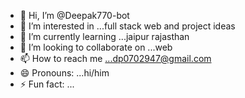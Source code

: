 - 👋 Hi, I’m @Deepak770-bot
- 👀 I’m interested in ...full stack web and project ideas
- 🌱 I’m currently learning ...jaipur rajasthan
- 💞️ I’m looking to collaborate on ...web
- 📫 How to reach me ...dp0702947@gmail.com
- 😄 Pronouns: ...hi/him
- ⚡ Fun fact: ...

<!---
Deepak770-bot/Deepak770-bot is a ✨ special ✨ repository because its `README.md` (this file) appears on your GitHub profile.
You can click the Preview link to take a look at your changes.
--->
